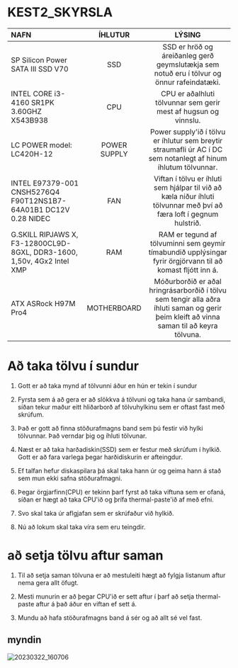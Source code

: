 # KEST2_SKYRSLA

| NAFN | ÍHLUTUR | LÝSING |
| :--- | :----: | :---: |
| SP Silicon Power SATA III SSD V70 | SSD | SSD er hröð og áreiðanleg gerð geymslutækja sem notuð eru í tölvur og önnur rafeindatæki. |
| INTEL CORE i3-4160 SR1PK 3.60GHZ X543B938 | CPU | CPU er aðalhluti tölvunnar sem gerir mest af hugsun og vinnslu. |
| LC POWER model: LC420H-12 | POWER SUPPLY | Power supply'ið í tölvu er íhlutur sem breytir straumafli úr AC í DC sem notanlegt af hinum íhlutum tölvunnar.|
| INTEL E97379-001 CNSH5276Q4 F90T12NS1B7- 64A01B1 DC12V 0.28 NIDEC | FAN | Viftan í tölvu er íhluti sem hjálpar til við að kæla niður íhluti tölvunnar með því að færa loft í gegnum hulstrið. |
| G.SKILL RIPJAWS X, F3-12800CL9D-8GXL, DDR3-1600, 1,50v, 4Gx2 Intel XMP | RAM | RAM er tegund af tölvuminni sem geymir tímabundið upplýsingar fyrir örgjörvann til að komast fljótt inn á. |
| ATX ASRock H97M Pro4 | MOTHERBOARD | Móðurborðið er aðal hringrásarborðið í tölvu sem tengir alla aðra íhluti saman og gerir þeim kleift að vinna saman til að keyra tölvuna. |


# Að taka tölvu í sundur

1. Gott er að taka mynd af tölvunni áður en hún er tekin í sundur

2. Fyrsta sem á að gera er að slökkva á tölvuni og taka hana úr sambandi, síðan tekur maður eitt hliðarborð af tölvuhylkinu sem er oftast fast með skrúfum.

3. Það er gott að finna stöðurafmagns band sem þú festir við hylki tölvunnar. Það verndar þig og íhluti tölvunar.

4. Næst er að taka harðadiskin(SSD) sem er festur með skrúfum í hylkið. Gott er að fara varlega þegar harðidiskurin er afteingdur.

5. Ef talfan hefur diskaspilara þá skal taka hann úr og geima hann á stað sem mun ekki safna stöðurafmagni.

6. Þegar örgjarfinn(CPU) er tekinn þarf fyrst að taka viftuna sem er ofaná, síðan er hægt að taka CPU'ið og þrífa thermal-paste'ið af með efni.

7. Svo skal taka úr aflgjafan sem er skrúfaður við hylkið.

8. Nú að lokum skal taka víra sem eru teingdir.



# að setja tölvu aftur saman

1. Til að setja saman tölvuna er að mestuleiti hægt að fylgja listanum aftur nema gera allt öfugt.

2. Mesti munurin er að þegar CPU'ið er sett aftur í þarf að setja thermal-paste aftur á það áður en viftan ef sett á.

3. Mundu að hafa stöðurafmagns band á sér og að allt sé vel fast.





## myndin

![20230322_160706](https://user-images.githubusercontent.com/88351016/226968460-40efcd49-ac7e-4aa0-a09e-f9a84f237542.jpg)
